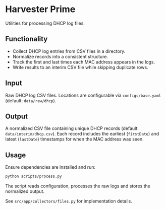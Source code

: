 # Harvester Prime

Utilities for processing DHCP log files.

## Functionality

* Collect DHCP log entries from CSV files in a directory.
* Normalize records into a consistent structure.
* Track the first and last times each MAC address appears in the logs.
* Write results to an interim CSV file while skipping duplicate rows.

## Input

Raw DHCP log CSV files. Locations are configurable via `configs/base.yaml` (default: `data/raw/dhcp`).

## Output

A normalized CSV file containing unique DHCP records (default: `data/interim/dhcp.csv`).
Each record includes the earliest (`firstDate`) and latest (`lastDate`) timestamps for
when the MAC address was seen.

## Usage

Ensure dependencies are installed and run:

```bash
python scripts/process.py
```

The script reads configuration, processes the raw logs and stores the normalized output.

See `src/app/collectors/files.py` for implementation details.
